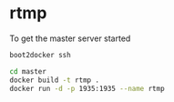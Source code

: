 # rtmp

To get the master server started

```bash
boot2docker ssh

cd master
docker build -t rtmp .
docker run -d -p 1935:1935 --name rtmp
```

